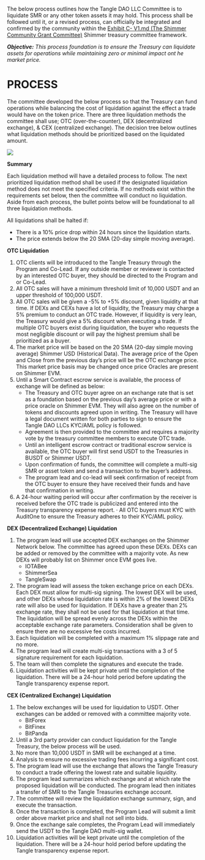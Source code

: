 The below process outlines how the Tangle DAO LLC Committee is to liquidate SMR or any other token assets it may hold. This process shall be followed until it, or a revised process, can officially be integrated and confirmed by the community within the [Exhibit C- V1.md (The Shimmer Community Grant Committee)](https://hackmd.io/MBh_1dR4SoeCMKvMYOw3Jg) Shimmer treasury committee framework. 

***Objective:** This process foundation is to ensure the Treasury can liquidate assets for operations while maintaining zero or minimal impact ont he market price.*

# PROCESS

The committee developed the below process so that the Treasury can fund operations while balancing the cost of liquidation against the effect a trade would have on the token price. There are three liquidation methods the committee shall use; OTC (over-the-counter), DEX (decentralized exchange), & CEX (centralized exchange). The decision tree below outlines what liquidation methods should be prioritized based on the liquidated amount.

![](https://hackmd.io/_uploads/Bk_JP2ed3.png)





**Summary**

Each liquidation method will have a detailed process to follow. The next prioritized liquidation method shall be used if the designated liquidation method does not meet the specified criteria. If no methods exist within the requirements set below, then the committee will conduct no liquidation. Aside from each process, the bullet points below will be foundational to all three liquidation methods.

All liquidations shall be halted if:
* There is a 10% price drop within 24 hours since the liquidation starts.
* The price extends below the 20 SMA (20-day simple moving average).


**OTC Liquidation**
1. OTC clients will be introduced to the Tangle Treasury through the Program and Co-Lead. If any outside member or reviewer is contacted by an interested OTC buyer, they should be directed to the Program and or Co-Lead.
1. All OTC sales will have a minimum threshold limit of 10,000 USDT and an upper threshold of 100,000 USDT.
1. All OTC sales will be given a -5% to +5% discount, given liquidity at that time. If DEXs and CEXs have a lot of liquidity, the Treasury may charge a 5% premium to conduct an OTC trade. However, if liquidity is very lean, the Treasury would give a 5% discount when executing a trade. If multiple OTC buyers exist during liquidation, the buyer who requests the most negligible discount or will pay the highest premium shall be prioritized as a buyer.
1. The market price will be based on the 20 SMA (20-day simple moving average) Shimmer USD (Historical Data). The average price of the Open and Close from the previous day’s price will be the OTC exchange price. This market price basis may be changed once price Oracles are present on Shimmer EVM.
1. Until a Smart Contract escrow service is available, the process of exchange will be defined as below: 
    * The Treasury and OTC buyer agree on an exchange rate that is set as a foundation based on the previous day’s average price or with a price oracle on Shimmer EVM. They will also agree on the number of tokens and discounts agreed upon in writing. The Treasury will have a legal document written for both parties to sign to ensure the Tangle DAO LLCs KYC/AML policy is followed.
    * Agreement is then provided to the committee and requires a majority vote by the treasury committee members to execute OTC trade.
    * Until an intelligent escrow contract or traditional escrow service is available, the OTC buyer will first send USDT to the Treasuries in BUSDT or Shimmer USDT.
    * Upon confirmation of funds, the committee will complete a multi-sig SMR or asset token and send a transaction to the buyer’s address.
    * The program lead and co-lead will seek confirmation of receipt from the OTC buyer to ensure they have received their funds and have that confirmation in writing.
1. A 24-hour waiting period will occur after confirmation by the receiver is received before the OTC trade is publicized and entered into the Treasury transparency expense report.
·        All OTC buyers must KYC with AuditOne to ensure the Treasury adheres to their KYC/AML policy.

 
**DEX (Decentralized Exchange) Liquidation**
1. The program lead will use accepted DEX exchanges on the Shimmer Network below. The committee has agreed upon these DEXs. DEXs can be added or removed by the committee with a majority vote. As new DEXs will probably list on Shimmer once EVM goes live.
    * IOTABee
    * ShimmerSea
    * TangleSwap
2. The program lead will assess the token exchange price on each DEXs. Each DEX must allow for multi-sig signing. The lowest DEX will be used, and other DEXs whose liquidation rate is within 2% of the lowest DEXs rate will also be used for liquidation. If DEXs have a greater than 2% exchange rate, they shall not be used for that liquidation at that time. The liquidation will be spread evenly across the DEXs within the acceptable exchange rate parameters. Consideration shall be given to ensure there are no excessive fee costs incurred.
3. Each liquidation will be completed with a maximum 1% slippage rate and no more.
4. The program lead will create multi-sig transactions with a 3 of 5 signature requirement for each liquidation.
5. The team will then complete the signatures and execute the trade.
6. Liquidation activities will be kept private until the completion of the liquidation. There will be a 24-hour hold period before updating the Tangle transparency expense report.
 
**CEX (Centralized Exchange) Liquidation**
1. The below exchanges will be used for liquidation to USDT. Other exchanges can be added or removed with a committee majority vote.
    * BitForex
    * BitFinex
    * BitPanda
2. Until a 3rd party provider can conduct liquidation for the Tangle Treasury, the below process will be used.
3. No more than 10,000 USDT in SMR will be exchanged at a time.
4. Analysis to ensure no excessive trading fees incurring a significant cost.
5. The program lead will use the exchange that allows the Tangle Treasury to conduct a trade offering the lowest rate and suitable liquidity.
6. The program lead summarizes which exchange and at which rate the proposed liquidation will be conducted. The program lead then initiates a transfer of SMR to the Tangle Treasuries exchange account.
7. The committee will review the liquidation exchange summary, sign, and execute the transaction.
8. Once the transaction is completed, the Program Lead will submit a limit order above market price and shall not sell into bids.
9. Once the exchange sale completes, the Program Lead will immediately send the USDT to the Tangle DAO multi-sig wallet.
10. Liquidation activities will be kept private until the completion of the liquidation. There will be a 24-hour hold period before updating the Tangle transparency expense report.
